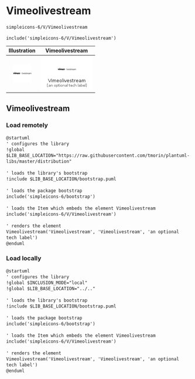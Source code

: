 # Vimeolivestream


```text
simpleicons-6/V/Vimeolivestream
```

```text
include('simpleicons-6/V/Vimeolivestream')
```



| Illustration | Vimeolivestream |
| :---: | :---: |
| ![illustration for Illustration](../../simpleicons-6/V/Vimeolivestream.png) | ![illustration for Vimeolivestream](../../simpleicons-6/V/Vimeolivestream.Local.png) |




## Vimeolivestream

### Load remotely
```plantuml
@startuml
' configures the library
!global $LIB_BASE_LOCATION="https://raw.githubusercontent.com/tmorin/plantuml-libs/master/distribution"

' loads the library's bootstrap
!include $LIB_BASE_LOCATION/bootstrap.puml

' loads the package bootstrap
include('simpleicons-6/bootstrap')

' loads the Item which embeds the element Vimeolivestream
include('simpleicons-6/V/Vimeolivestream')

' renders the element
Vimeolivestream('Vimeolivestream', 'Vimeolivestream', 'an optional tech label')
@enduml
```

### Load locally
```plantuml
@startuml
' configures the library
!global $INCLUSION_MODE="local"
!global $LIB_BASE_LOCATION="../.."

' loads the library's bootstrap
!include $LIB_BASE_LOCATION/bootstrap.puml

' loads the package bootstrap
include('simpleicons-6/bootstrap')

' loads the Item which embeds the element Vimeolivestream
include('simpleicons-6/V/Vimeolivestream')

' renders the element
Vimeolivestream('Vimeolivestream', 'Vimeolivestream', 'an optional tech label')
@enduml
```

